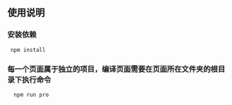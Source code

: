 ## 使用说明

### 安装依赖
```
 npm install

```

### 每一个页面属于独立的项目，编译页面需要在页面所在文件夹的根目录下执行命令
```
  npm run pro
```
